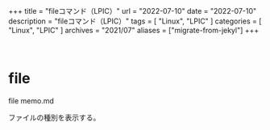 +++
title = "fileコマンド（LPIC）"
url = "2022-07-10"
date = "2022-07-10"
description = "fileコマンド（LPIC）"
tags = [
  "Linux",
  "LPIC"
]
categories = [
  "Linux",
  "LPIC"
]
archives = "2021/07"
aliases = ["migrate-from-jekyl"]
+++

<br>

# file

file memo.md

ファイルの種別を表示する。
